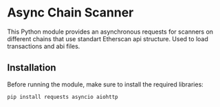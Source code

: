 # Async Chain Scanner

This Python module provides an asynchronous requests for scanners on different chains that use standart Etherscan api structure. 
Used to load transactions and abi files.

## Installation

Before running the module, make sure to install the required libraries:

```bash
pip install requests asyncio aiohttp